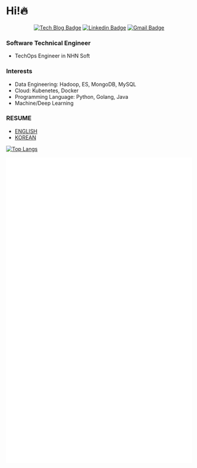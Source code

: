 # Hi!🔥
<div align=center>

[![Tech Blog Badge](http://img.shields.io/badge/-Tech%20blog-black?style=flat-square&link=https://jx2lee.github.io/)](https://jx2lee.github.io/) 
[![Linkedin Badge](https://img.shields.io/badge/-LinkedIn-blue?style=flat-square&logo=Linkedin&logoColor=white&link=https://www.linkedin.com/in/jx2lee/)](https://www.linkedin.com/in/jx2lee/) 
[![Gmail Badge](https://img.shields.io/badge/-Gmail-d14836?style=flat-square&logo=Gmail&logoColor=white&link=mailto:jaejun.lee.1991@gmail.com)](mailto:jaejun.lee.1991@gmail.com)

</div>

### Software Technical Engineer
* TechOps Engineer in NHN Soft

### Interests
* Data Engineering: Hadoop, ES, MongoDB, MySQL
* Cloud: Kubenetes, Docker
* Programming Language: Python, Golang, Java
* Machine/Deep Learning

### RESUME
* [ENGLISH](https://github.com/jx2lee/my-resume/blob/master/RESUME_eng.md)
* [KOREAN](https://github.com/jx2lee/my-resume/blob/master/RESUME_kor.md)

[![Top Langs](https://github-readme-stats.vercel.app/api/top-langs/?username=jx2lee&hide=Jupyter-Notebook,html&exclude_repo=github-readme-stats,jx2lee.github.io,jaydebeapi,flashtext,junior-recruit-scheduler,markdowntutorial.com,k9s,fairing,kubeflow&theme=dracula)](https://github.com/anuraghazra/github-readme-stats)

<p align="center">
  <a href="https://github.com/jx2lee/">
    <img src="https://raw.githubusercontent.com/jx2lee/jx2lee/master/github-metrics.svg" />
  </a>
</p>

